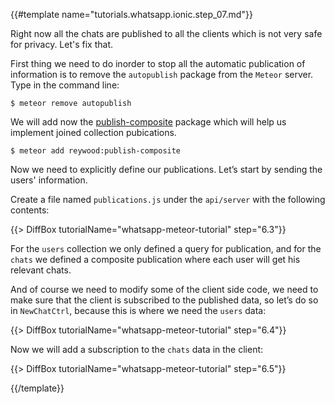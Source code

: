 {{#template name="tutorials.whatsapp.ionic.step_07.md"}}

Right now all the chats are published to all the clients which is not very safe for privacy. Let's fix that.

First thing we need to do inorder to stop all the automatic publication of information is to remove the `autopublish` package from the `Meteor` server. Type in the command line:

    $ meteor remove autopublish

We will add now the [publish-composite](https://atmospherejs.com/reywood/publish-composite) package which will help us implement joined collection pubications.

    $ meteor add reywood:publish-composite

Now we need to explicitly define our publications. Let’s start by sending the users' information.

Create a file named `publications.js` under the `api/server` with the following contents:

{{> DiffBox tutorialName="whatsapp-meteor-tutorial" step="6.3"}}

For the `users` collection we only defined a query for publication, and for the `chats` we defined a composite publication where each user will get his relevant chats.

And of course we need to modify some of the client side code, we need to make sure that the client is subscribed to the published data, so let’s do so in `NewChatCtrl`, because this is where we need the `users` data:

{{> DiffBox tutorialName="whatsapp-meteor-tutorial" step="6.4"}}

Now we will add a subscription to the `chats` data in the client:

{{> DiffBox tutorialName="whatsapp-meteor-tutorial" step="6.5"}}

{{/template}}
